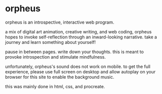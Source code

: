 # orpheus

orpheus is an introspective, interactive web program.

a mix of digital art animation, creative writing, and web coding, orpheus hopes to invoke self-reflection through an inward-looking narrative. take a journey and learn something about yourself!

pause in between pages. write down your thoughts. this is meant to provoke introspection and stimulate mindfulness.

unfortunately, orpheus's sound does not work on mobile. to get the full experience, please use full screen on desktop and allow autoplay on your browser for this site to enable the background music.

this was mainly done in html, css, and procreate.